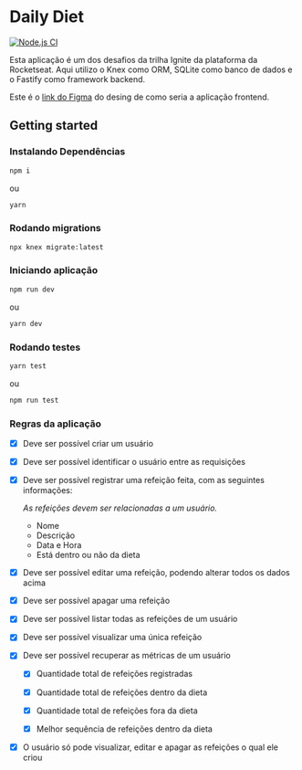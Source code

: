 
# Daily Diet
[![Node.js CI](https://github.com/levysantiago/daily-diet-api/actions/workflows/node.js.yml/badge.svg)](https://github.com/levysantiago/daily-diet-api/actions/workflows/node.js.yml)

Esta aplicação é um dos desafios da trilha Ignite da plataforma da Rocketseat. Aqui utilizo o Knex como ORM, SQLite como banco de dados e o Fastify como framework backend.

Este é o [link do Figma](https://www.figma.com/community/file/1218573349379609244/Daily-Diet-%E2%80%A2-Desafio-React-Native) do desing de como seria a aplicação frontend.

## Getting started

### Instalando Dependências

```bash
npm i
```

ou


```bash
yarn
```

### Rodando migrations

```bash
npx knex migrate:latest
```

### Iniciando aplicação

```bash
npm run dev
```

ou

```bash
yarn dev
```

### Rodando testes

```bash
yarn test
```

ou

```bash
npm run test
```

### Regras da aplicação

- [x] Deve ser possível criar um usuário

- [x] Deve ser possível identificar o usuário entre as requisições

- [x] Deve ser possível registrar uma refeição feita, com as seguintes informações:
    
  *As refeições devem ser relacionadas a um usuário.*
  
  - Nome
  - Descrição
  - Data e Hora
  - Está dentro ou não da dieta
  
- [x] Deve ser possível editar uma refeição, podendo alterar todos os dados acima

- [x] Deve ser possível apagar uma refeição

- [x] Deve ser possível listar todas as refeições de um usuário

- [x] Deve ser possível visualizar uma única refeição

- [x] Deve ser possível recuperar as métricas de um usuário

  - [x] Quantidade total de refeições registradas

  - [x] Quantidade total de refeições dentro da dieta

  - [x] Quantidade total de refeições fora da dieta

  - [x] Melhor sequência de refeições dentro da dieta

- [x] O usuário só pode visualizar, editar e apagar as refeições o qual ele criou